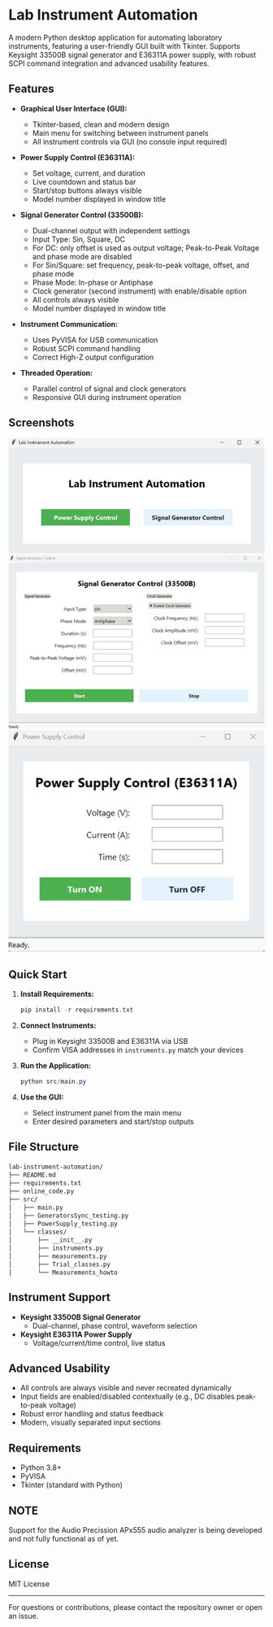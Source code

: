 # Lab Instrument Automation

A modern Python desktop application for automating laboratory instruments, featuring a user-friendly GUI built with Tkinter. Supports Keysight 33500B signal generator and E36311A power supply, with robust SCPI command integration and advanced usability features.

## Features

- **Graphical User Interface (GUI):**
    - Tkinter-based, clean and modern design
    - Main menu for switching between instrument panels
    - All instrument controls via GUI (no console input required)

- **Power Supply Control (E36311A):**
    - Set voltage, current, and duration
    - Live countdown and status bar
    - Start/stop buttons always visible
    - Model number displayed in window title

- **Signal Generator Control (33500B):**
    - Dual-channel output with independent settings
    - Input Type: Sin, Square, DC
    - For DC: only offset is used as output voltage; Peak-to-Peak Voltage and phase mode are disabled
    - For Sin/Square: set frequency, peak-to-peak voltage, offset, and phase mode
    - Phase Mode: In-phase or Antiphase
    - Clock generator (second instrument) with enable/disable option
    - All controls always visible
    - Model number displayed in window title

- **Instrument Communication:**
    - Uses PyVISA for USB communication
    - Robust SCPI command handling
    - Correct High-Z output configuration

- **Threaded Operation:**
    - Parallel control of signal and clock generators
    - Responsive GUI during instrument operation

## Screenshots

![alt text](Pictures\Home_Page.png)
![alt text](Pictures\SignalGen_Page.png)
![alt text](Pictures\PowerSupply_Page.png)

## Quick Start

1. **Install Requirements:**
     ```powershell
     pip install -r requirements.txt
     ```

2. **Connect Instruments:**
     - Plug in Keysight 33500B and E36311A via USB
     - Confirm VISA addresses in `instruments.py` match your devices

3. **Run the Application:**
     ```powershell
     python src/main.py
     ```

4. **Use the GUI:**
     - Select instrument panel from the main menu
     - Enter desired parameters and start/stop outputs

## File Structure

```
lab-instrument-automation/
├── README.md
├── requirements.txt
├── online_code.py
├── src/
│   ├── main.py
│   ├── GeneratorsSync_testing.py
│   ├── PowerSupply_testing.py
│   └── classes/
│       ├── __init__.py
│       ├── instruments.py
│       ├── measurements.py
│       ├── Trial_classes.py
│       └── Measurements_howto
```

## Instrument Support

- **Keysight 33500B Signal Generator**
    - Dual-channel, phase control, waveform selection
- **Keysight E36311A Power Supply**
    - Voltage/current/time control, live status

## Advanced Usability

- All controls are always visible and never recreated dynamically
- Input fields are enabled/disabled contextually (e.g., DC disables peak-to-peak voltage)
- Robust error handling and status feedback
- Modern, visually separated input sections

## Requirements

- Python 3.8+
- PyVISA
- Tkinter (standard with Python)

## NOTE

Support for the Audio Precission APx555 audio analyzer is being developed and not fully functional as of yet.

## License

MIT License

---

For questions or contributions, please contact the repository owner or open an issue.